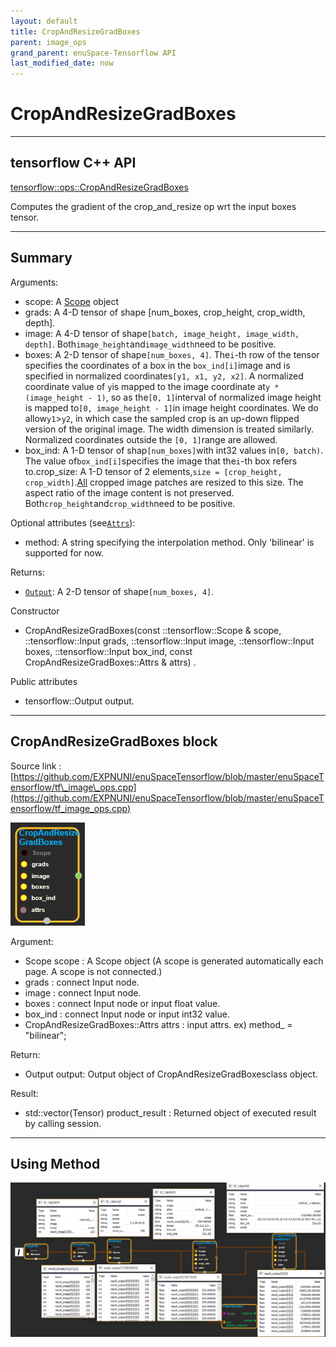 ```yaml
--- 
layout: default 
title: CropAndResizeGradBoxes 
parent: image_ops 
grand_parent: enuSpace-Tensorflow API 
last_modified_date: now 
--- 
```


# CropAndResizeGradBoxes

---

## tensorflow C++ API

[tensorflow::ops::CropAndResizeGradBoxes](https://www.tensorflow.org/api_docs/cc/class/tensorflow/ops/crop-and-resize-grad-boxes)

Computes the gradient of the crop\_and\_resize op wrt the input boxes tensor.

---

## Summary

Arguments:

* scope: A [Scope](https://www.tensorflow.org/api_docs/cc/class/tensorflow/scope.html#classtensorflow_1_1_scope) object
* grads: A 4-D tensor of shape \[num\_boxes, crop\_height, crop\_width, depth\].
* image: A 4-D tensor of shape`[batch, image_height, image_width, depth]`. Both`image_height`and`image_width`need to be positive.
* boxes: A 2-D tensor of shape`[num_boxes, 4]`. The`i`-th row of the tensor specifies the coordinates of a box in the
  `box_ind[i]`image and is specified in normalized coordinates`[y1, x1, y2, x2]`. A normalized coordinate value of
  `y`is mapped to the image coordinate at`y * (image_height - 1)`, so as the`[0, 1]`interval of normalized image height is mapped to`[0, image_height - 1]`in image height coordinates. We do allow`y1`&gt;`y2`, in which case the sampled crop is an up-down flipped version of the original image. The width dimension is treated similarly. Normalized coordinates outside the
  `[0, 1]`range are allowed.
* box\_ind: A 1-D tensor of shap`[num_boxes]`with int32 values in`[0, batch)`. The value of`box_ind[i]`specifies the image that the`i`-th box refers to.crop\_size: A 1-D tensor of 2 elements,`size = [crop_height, crop_width]`.[All](https://www.tensorflow.org/api_docs/cc/class/tensorflow/ops/all.html#classtensorflow_1_1ops_1_1_all) cropped image patches are resized to this size. The aspect ratio of the image content is not preserved. Both`crop_height`and`crop_width`need to be positive.

Optional attributes \(see[`Attrs`](https://www.tensorflow.org/api_docs/cc/struct/tensorflow/ops/crop-and-resize/attrs.html#structtensorflow_1_1ops_1_1_crop_and_resize_1_1_attrs)\):

* method: A string specifying the interpolation method. Only 'bilinear' is supported for now.

Returns:

* [`Output`](https://www.tensorflow.org/api_docs/cc/class/tensorflow/output.html#classtensorflow_1_1_output): A 2-D tensor of shape`[num_boxes, 4]`.

Constructor

* CropAndResizeGradBoxes\(const ::tensorflow::Scope & scope, ::tensorflow::Input grads, ::tensorflow::Input image, ::tensorflow::Input boxes, ::tensorflow::Input box\_ind, const CropAndResizeGradBoxes::Attrs & attrs\) .

Public attributes

* tensorflow::Output output.

---

## CropAndResizeGradBoxes block

Source link : [https://github.com/EXPNUNI/enuSpaceTensorflow/blob/master/enuSpaceTensorflow/tf\_image\_ops.cpp](https://github.com/EXPNUNI/enuSpaceTensorflow/blob/master/enuSpaceTensorflow/tf_image_ops.cpp)

![](./assets/image_CropAndResizeGradBoxes_Symbol.png)

Argument:

* Scope scope : A Scope object \(A scope is generated automatically each page. A scope is not connected.\)
* grads : connect  Input node.
* image : connect  Input node.
* boxes : connect Input node or input float value.
* box\_ind : connect Input node or input int32 value. 
* CropAndResizeGradBoxes::Attrs  attrs : input attrs. ex\) method\_ = "bilinear";

Return:

* Output output: Output object of CropAndResizeGradBoxesclass object.

Result:

* std::vector\(Tensor\) product\_result : Returned object of executed result by calling session.

---

## Using Method

![](./assets/image_CropAndResizeGradBoxes_Method.png)

